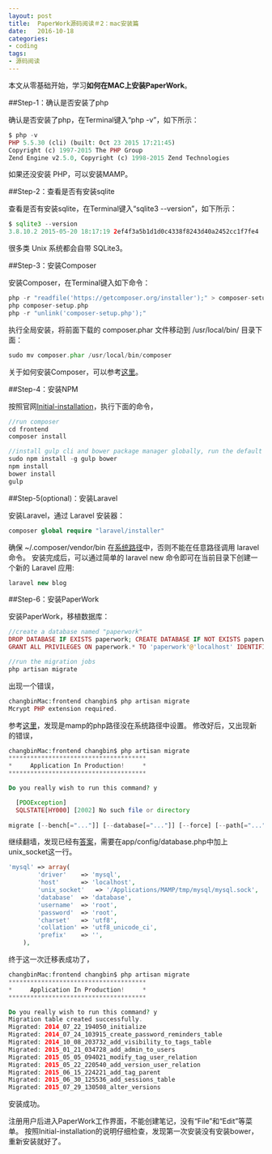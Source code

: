 ```yaml
---
layout: post
title:  PaperWork源码阅读＃2：mac安装篇
date:   2016-10-18
categories:
- coding
tags:
- 源码阅读
---
```



本文从零基础开始，学习**如何在MAC上安装PaperWork**。

##Step-1：确认是否安装了php

确认是否安装了php，在Terminal键入“php -v”，如下所示：

```php
$ php -v
PHP 5.5.30 (cli) (built: Oct 23 2015 17:21:45) 
Copyright (c) 1997-2015 The PHP Group
Zend Engine v2.5.0, Copyright (c) 1998-2015 Zend Technologies
```
如果还没安装 PHP，可以安装MAMP。

##Step-2：查看是否有安装sqlite

查看是否有安装sqlite，在Terminal键入“sqlite3 --version”，如下所示：

```php
$ sqlite3 --version
3.8.10.2 2015-05-20 18:17:19 2ef4f3a5b1d1d0c4338f8243d40a2452cc1f7fe4
```
很多类 Unix 系统都会自带 SQLite3。


##Step-3：安装Composer

安装Composer，在Terminal键入如下命令：

```php
php -r "readfile('https://getcomposer.org/installer');" > composer-setup.php
php composer-setup.php
php -r "unlink('composer-setup.php');"
```

执行全局安装，将前面下载的 composer.phar 文件移动到 /usr/local/bin/ 目录下面：

```php
sudo mv composer.phar /usr/local/bin/composer
```

关于如何安装Composer，可以参考[这里][1]。


##Step-4：安装NPM

按照官网[Initial-installation][2]，执行下面的命令，

```php
//run composer
cd frontend
composer install

//install gulp cli and bower package manager globally, run the default task
sudo npm install -g gulp bower
npm install
bower install
gulp
```

##Step-5(optional)：安装Laravel

安装Laravel，通过 Laravel 安装器：

```php
composer global require "laravel/installer"
```

确保 ~/.composer/vendor/bin 在[系统路径][3]中，否则不能在任意路径调用 laravel 命令。
安装完成后，可以通过简单的 laravel new 命令即可在当前目录下创建一个新的 Laravel 应用:
```php
laravel new blog
```


##Step-6：安装PaperWork

安装PaperWork，移植数据库：

```php
//create a database named "paperwork"
DROP DATABASE IF EXISTS paperwork; CREATE DATABASE IF NOT EXISTS paperwork DEFAULT CHARACTER SET utf8 COLLATE utf8_general_ci;
GRANT ALL PRIVILEGES ON paperwork.* TO 'paperwork'@'localhost' IDENTIFIED BY 'paperwork' WITH GRANT OPTION; FLUSH PRIVILEGES;

//run the migration jobs
php artisan migrate
```

出现一个错误，
```php
changbinMac:frontend changbin$ php artisan migrate
Mcrypt PHP extension required.
```

参考[这里][4]，发现是mamp的php路径没在系统路径中设置。
修改好后，又出现新的错误，

```php
changbinMac:frontend changbin$ php artisan migrate
**************************************
*     Application In Production!     *
**************************************

Do you really wish to run this command? y

  [PDOException]                                    
  SQLSTATE[HY000] [2002] No such file or directory  
                                                    
migrate [--bench[="..."]] [--database[="..."]] [--force] [--path[="..."]] [--package[="..."]] [--pretend] [--seed]

```

继续翻墙，发现已经有[答案][5]，需要在app/config/database.php中加上unix_socket这一行。

```php
'mysql' => array(
        'driver'    => 'mysql',
        'host'      => 'localhost',
        'unix_socket'   => '/Applications/MAMP/tmp/mysql/mysql.sock',
        'database'  => 'database',
        'username'  => 'root',
        'password'  => 'root',
        'charset'   => 'utf8',
        'collation' => 'utf8_unicode_ci',
        'prefix'    => '',
    ),
```

终于这一次迁移表成功了，

```php
changbinMac:frontend changbin$ php artisan migrate
**************************************
*     Application In Production!     *
**************************************

Do you really wish to run this command? y
Migration table created successfully.
Migrated: 2014_07_22_194050_initialize
Migrated: 2014_07_24_103915_create_password_reminders_table
Migrated: 2014_10_08_203732_add_visibility_to_tags_table
Migrated: 2015_01_21_034728_add_admin_to_users
Migrated: 2015_05_05_094021_modify_tag_user_relation
Migrated: 2015_05_22_220540_add_version_user_relation
Migrated: 2015_06_15_224221_add_tag_parent
Migrated: 2015_06_30_125536_add_sessions_table
Migrated: 2015_07_29_130508_alter_versions

```

安装成功。


注册用户后进入PaperWork工作界面，不能创建笔记，没有“File”和“Edit”等菜单。
按照Initial-installation的说明仔细检查，发现第一次安装没有安装bower，重新安装就好了。



  [1]: http://pkg.phpcomposer.com
  [2]: https://github.com/twostairs/paperwork/wiki/Initial-installation
  [3]: http://www.cyberciti.biz/faq/appleosx-bash-unix-change-set-path-environment-variable/
  [4]: http://stackoverflow.com/questions/16830405/laravel-requires-the-mcrypt-php-extension
  [5]: http://stackoverflow.com/questions/19475762/setting-up-laravel-on-a-mac-php-artisan-migrate-error-no-such-file-or-directory


